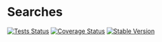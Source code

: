 Searches
==============

[![Tests Status](https://github.com/NetCommons3/Searches/actions/workflows/tests.yml/badge.svg?branch=master)](https://github.com/NetCommons3/Searches/actions/workflows/tests.yml)
[![Coverage Status](https://coveralls.io/repos/NetCommons3/Searches/badge.svg?branch=master)](https://coveralls.io/r/NetCommons3/Searches?branch=master)
[![Stable Version](https://img.shields.io/packagist/v/netcommons/searches.svg?label=stable)](https://packagist.org/packages/netcommons/searches)

